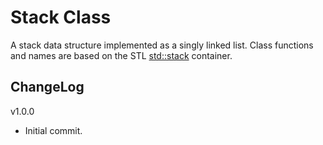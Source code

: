 # Stack Class

A stack data structure implemented as a singly linked list. Class functions and names are based on the STL [std::stack](https://en.cppreference.com/w/cpp/container/stack) container.

## ChangeLog
v1.0.0
- Initial commit.